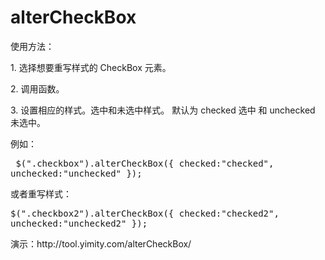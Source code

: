 alterCheckBox
=============
使用方法：
<p>1. 选择想要重写样式的 CheckBox 元素。</p>
<p>2. 调用函数。</p>
<p>3. 设置相应的样式。选中和未选中样式。
   默认为 checked 选中 和 unchecked 未选中。</p>

例如：
    <pre>
    $(".checkbox").alterCheckBox({
        checked:"checked",
        unchecked:"unchecked"
    });
    </pre>
    或者重写样式：
    <pre>
    $(".checkbox2").alterCheckBox({
        checked:"checked2",
        unchecked:"unchecked2"
    });
     </pre>

<p>演示：http://tool.yimity.com/alterCheckBox/</p>

